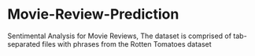 # Movie-Review-Prediction
Sentimental Analysis for Movie Reviews, The dataset is comprised of tab-separated files with phrases from the Rotten Tomatoes dataset
